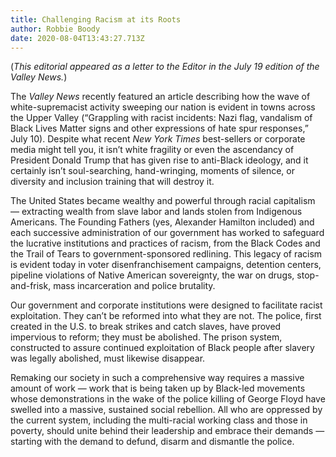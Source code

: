 ```yaml
---
title: Challenging Racism at its Roots
author: Robbie Boody
date: 2020-08-04T13:43:27.713Z
---
```

(*This editorial appeared as a letter to the Editor in the July 19 edition of the Valley News.*)



The *Valley News* recently featured an article describing how the wave of white-supremacist activity sweeping our nation is evident in towns across the Upper Valley (“Grappling with racist incidents: Nazi flag, vandalism of Black Lives Matter signs and other expressions of hate spur responses,” July 10). Despite what recent *New York Times* best-sellers or corporate media might tell you, it isn’t white fragility or even the ascendancy of President Donald Trump that has given rise to anti-Black ideology, and it certainly isn’t soul-searching, hand-wringing, moments of silence, or diversity and inclusion training that will destroy it.

The United States became wealthy and powerful through racial capitalism — extracting wealth from slave labor and lands stolen from Indigenous Americans. The Founding Fathers (yes, Alexander Hamilton included) and each successive administration of our government has worked to safeguard the lucrative institutions and practices of racism, from the Black Codes and the Trail of Tears to government-sponsored redlining. This legacy of racism is evident today in voter disenfranchisement campaigns, detention centers, pipeline violations of Native American sovereignty, the war on drugs, stop-and-frisk, mass incarceration and police brutality.

Our government and corporate institutions were designed to facilitate racist exploitation. They can’t be reformed into what they are not. The police, first created in the U.S. to break strikes and catch slaves, have proved impervious to reform; they must be abolished. The prison system, constructed to assure continued exploitation of Black people after slavery was legally abolished, must likewise disappear.

Remaking our society in such a comprehensive way requires a massive amount of work — work that is being taken up by Black-led movements whose demonstrations in the wake of the police killing of George Floyd have swelled into a massive, sustained social rebellion. All who are oppressed by the current system, including the multi-racial working class and those in poverty, should unite behind their leadership and embrace their demands — starting with the demand to defund, disarm and dismantle the police.